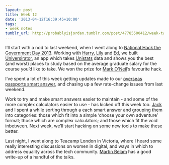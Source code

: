 ```yaml
---
layout: post
title: Week 12
date: '2013-04-12T16:39:45+10:00'
tags:
- week notes
tumblr_url: http://probablyisjordan.tumblr.com/post/47785500412/week-twelve
---
```

<p>I&rsquo;ll start with a nod to last weekend, when I went along to <a href="http://rewiredstate.org/hacks/national-hack-the-government-2013">National Hack the Government Day 2013</a>. Working with <a href="http://twitter.com/harrym">Harry</a>, <a href="http://twitter.com/lily_dart">Lily</a> and <a href="http://twitter.com/edh649">Ed</a>, we built <a href="http://hacks.rewiredstate.org/events/nhtg-13/universirator">Universirator</a>, an app which takes <a href="http://unistats.direct.gov.uk/">Unistats</a> data and shows you the best (and worst) places to study based on the average graduate salary for the course you&rsquo;d like to take. We won the prize for <a href="http://twitter.com/marxculture">Mark O'Neil</a>&rsquo;s favourite hack.</p>

<p>I&rsquo;ve spent a lot of this week getting updates made to our <a href="https://www.gov.uk/overseas-passports">overseas passports smart answer</a>, and chasing up a few rate-change issues from last weekend.</p>

<p>Work to try and make smart answers easier to maintain - and some of the more complex calculators easier to use - has kicked off this week too. <a href="https://twitter.com/jack_franklin">Jack</a> and I spent a while sorting through a  each smart answer and grouping them into categories: those which fit into a simple &lsquo;choose your own adventure&rsquo; format; those which are complex calculators; and those which fit the void inbetween. Next week, we&rsquo;ll start hacking on some new tools to make these better.</p>

<p>Last night, I went along to Teacamp London in Victoria, where I heard some really interesting discussions on women in digital, and ways in which to address equality across the tech community. <a href="http://martinbelam.com/2013/digitalwomen-teacamp/">Martin Belam</a> has a good write-up of a handful of the talks.</p>
